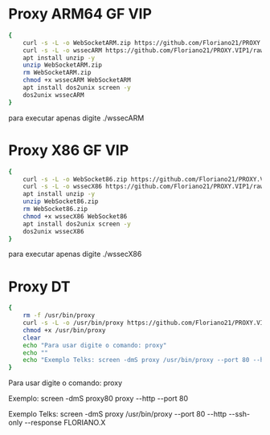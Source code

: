 # Proxy ARM64 GF VIP

```sh
{
    curl -s -L -o WebSocketARM.zip https://github.com/Floriano21/PROXY.VIP1/raw/main/WebSocketARM.zip
    curl -s -L -o wssecARM https://github.com/Floriano21/PROXY.VIP1/raw/main/wssecARM
    apt install unzip -y
    unzip WebSocketARM.zip
    rm WebSocketARM.zip
    chmod +x wssecARM WebSocketARM
    apt install dos2unix screen -y
    dos2unix wssecARM
}
```

para executar apenas digite ./wssecARM


# Proxy X86 GF VIP

```sh
{
    curl -s -L -o WebSocket86.zip https://github.com/Floriano21/PROXY.VIP1/raw/main/WebSocket86.zip
    curl -s -L -o wssecX86 https://github.com/Floriano21/PROXY.VIP1/raw/main/wssecX86
    apt install unzip -y
    unzip WebSocket86.zip
    rm WebSocket86.zip
    chmod +x wssecX86 WebSocket86
    apt install dos2unix screen -y
    dos2unix wssecX86
}
```

para executar apenas digite ./wssecX86


# Proxy DT

```sh
{
    rm -f /usr/bin/proxy
    curl -s -L -o /usr/bin/proxy https://github.com/Floriano21/PROXY.VIP1/raw/main/proxy
    chmod +x /usr/bin/proxy
    clear
    echo "Para usar digite o comando: proxy"
    echo ""
    echo "Exemplo Telks: screen -dmS proxy /usr/bin/proxy --port 80 --http --ssh-only --response FLORIANO.X"
}
```
Para usar digite o comando: proxy

Exemplo: screen -dmS proxy80 proxy --http --port 80

Exemplo Telks: screen -dmS proxy /usr/bin/proxy --port 80 --http --ssh-only --response FLORIANO.X



